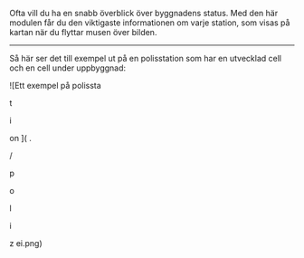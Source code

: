 Ofta vill du ha en snabb överblick över byggnadens status.
Med den här modulen får du den viktigaste informationen om varje station, som visas på kartan när du flyttar musen över bilden.		
***

Så här ser det till exempel ut på en polisstation som har en utvecklad cell och en cell under uppbyggnad:

![Ett exempel på polissta

t

i

on
](
.

/

p

o

l

i


z
ei.png)